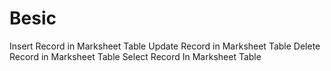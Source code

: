 # Besic
Insert Record in Marksheet Table
Update Record in Marksheet Table
Delete Record in Marksheet Table
Select Record In Marksheet Table
